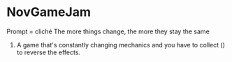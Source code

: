 # NovGameJam
Prompt = cliché
The more things change, the more they stay the same
  1. A game that's constantly changing mechanics and you have to collect () to reverse the effects.
